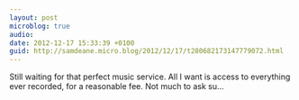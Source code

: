 ```yaml
---
layout: post
microblog: true
audio: 
date: 2012-12-17 15:33:39 +0100
guid: http://samdeane.micro.blog/2012/12/17/t280682173147779072.html
---
```

Still waiting for that perfect music service. All I want is access to everything ever recorded, for a reasonable fee. Not much to ask su...
